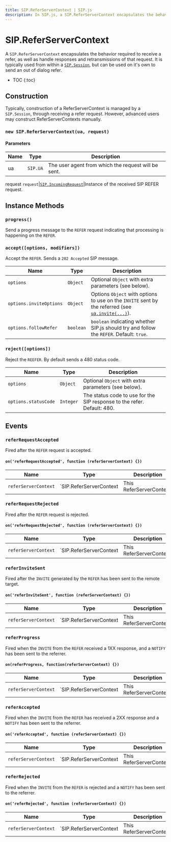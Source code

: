 ```yaml
---
title: SIP.ReferServerContext | SIP.js
description: In SIP.js, a SIP.ReferServerContext encapsulates the behavior required to send a refer, as well as handle responses and retransmissions of that refer.
---
```

# SIP.ReferServerContext

A `SIP.ReferServerContext` encapsulates the behavior required to receive a refer, as well as handle responses and retransmissions of that request. It is typically used from within a [`SIP.Session`](../../session/), but can be used on it's own to send an out of dialog refer.

* TOC
{:toc}

## Construction

Typically, construction of a ReferServerContext is managed by a `SIP.Session`, through receiving a refer request. However, advanced users may construct ReferServerContexts manually.

### `new SIP.ReferServerContext(ua, request)`

#### Parameters

Name | Type | Description
-----|------|-------------
ua | `SIP.UA` | The user agent from which the request will be sent.
request
`request`|[`SIP.IncomingRequest`](../sipMessage/)|Instance of the received SIP REFER request.

## Instance Methods

### `progress()`

Send a progress message to the `REFER` request indicating that processing is happening on the `REFER`.

### `accept([options, modifiers])`

Accept the `REFER`. Sends a `202 Accepted` SIP message.

Name | Type | Description
-----|------|------------
`options`|`Object`|Optional `Object` with extra parameters (see below).
`options.inviteOptions`|`Object`|Options `Object` with options to use on the `INVITE` sent by the referred (see [`ua.invite(...)`](../../ua/#invitetarget-options-modifiers)).
`options.followRefer`|`boolean`|`boolean` indicating whether SIP.js should try and follow the `REFER`. Default: `true`.

### `reject([options])`

Reject the `REEFER`. By default sends a 480 status code.

Name | Type | Description
-----|------|------------
`options`|`Object`|Optional `Object` with extra parameters (see below).
`options.statusCode`|`Integer`|The status code to use for the SIP response to the refer. Default: 480.

## Events

### `referRequestAccepted`

Fired after the `REFER` request is accepted.

#### `on('referRequestAccepted', function (referServerContext) {})`

Name | Type | Description
-----|------|------------
`referServerContext`|`SIP.ReferServerContext|This ReferServerContext`

### `referRequestRejected`

Fired after the `REFER` request is rejected.

#### `on('referRequestRejected', function (referServerContext) {})`

Name | Type | Description
-----|------|------------
`referServerContext`|`SIP.ReferServerContext|This ReferServerContext`

### `referInviteSent`

Fired after the `INVITE` generated by the `REFER` has been sent to the remote target.

#### `on('referInviteSent', function (referServerContext) {})`

Name | Type | Description
-----|------|------------
`referServerContext`|`SIP.ReferServerContext|This ReferServerContext`

### `referProgress`

Fired when the `INVITE` from the `REFER` received a 1XX response, and a `NOTIFY` has been sent to the referrer.

#### `on(referProgress, function(referServerContext) {})`

Name | Type | Description
-----|------|------------
`referServerContext`|`SIP.ReferServerContext|This ReferServerContext`

### `referAccepted`

Fired when the `INVITE` from the `REFER` has received a 2XX response and a `NOTIFY` has been sent to the referrer.

#### `on('referAccepted', function (referServerContext) {})`

Name | Type | Description
-----|------|------------
`referServerContext`|`SIP.ReferServerContext|This ReferServerContext`

### `referRejected`

Fired when the `INVITE` from the `REFER` is rejected and a `NOTIFY` has been sent to the referrer.

#### `on('referRejected', function (referServerContext) {})`

Name | Type | Description
-----|------|------------
`referServerContext`|`SIP.ReferServerContext|This ReferServerContext`

<!--
### `notify`

Fired every time a notify is received for a refer.

#### `on('notify', function (request) {})`

Name | Type | Description
-----|------|--------------
`request`|[`SIP.IncomingRequest`](../sipMessage/)|Instance of the received SIP REFER request.
-->
